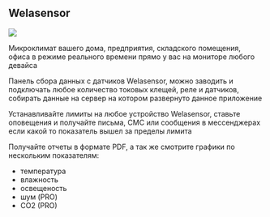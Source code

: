 ## Welasensor

<img src="https://hb.bizmrg.com/wela/wela.png" />

Микроклимат вашего дома, предприятия, складского помещения, офиса в режиме реального 
времени прямо у вас на мониторе любого девайса

Панель сбора данных с датчиков Welasensor, можно заводить и подключать любое
количество токовых клещей, реле и датчиков, собирать данные на сервер на котором
развернуто данное приложение

Устанавливайте лимиты на любое устройство Welasensor, ставьте оповещения и получайте письма, СМС или сообщения 
в мессенджерах если какой то показатель вышел за пределы лимита

Получайте отчеты в формате PDF, а так же смотрите графики по нескольким показателям:

- температура
- влажность
- освещеность
- шум (PRO)
- CO2 (PRO)
